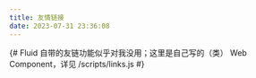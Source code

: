 ```yaml
---
title: 友情链接
date: 2023-07-31 23:36:08
---
```


{# Fluid 自带的友链功能似乎对我没用；这里是自己写的（类） Web Component，详见 /scripts/links.js <!-- markdownlint-disable MD033 --> #}

<div class="row">
    <fa-link-item url="https://akyuu.cn" image="/img/links/yoiyami.webp" title="Yoiyami" desc="RLt 的网站。"></fa-link-item>
    <fa-link-item url="https://blog.rosmontis.tech/" image="/img/links/rosmontis.webp" title="UrsusFeline" desc="UOF 的校花。"></fa-link-item>
</div>
